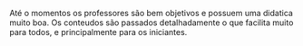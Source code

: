Até o momentos os professores são bem objetivos e possuem uma didatica muito boa. Os conteudos são passados detalhadamente o que facilita muito para todos, e principalmente para os iniciantes. 